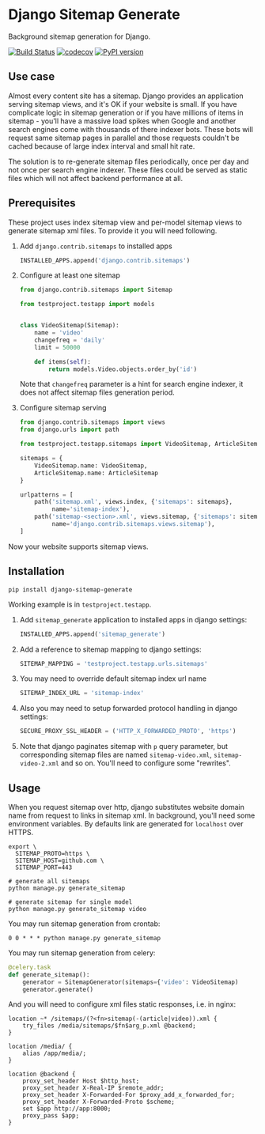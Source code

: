 Django Sitemap Generate
=======================

Background sitemap generation for Django.

[![Build Status](https://github.com/just-work/django-sitemap-generate/workflows/build/badge.svg?branch=master&event=push)](https://github.com/just-work/django-sitemap-generate/actions?query=event%3Apush+branch%3Amaster+workflow%3Abuild)
[![codecov](https://codecov.io/gh/just-work/django-sitemap-generate/branch/master/graph/badge.svg)](https://codecov.io/gh/just-work/django-sitemap-generate)
[![PyPI version](https://badge.fury.io/py/django-sitemap-generate.svg)](https://badge.fury.io/py/django-sitemap-generate)

Use case
--------

Almost every content site has a sitemap. Django provides an application serving
sitemap views, and it's OK if your website is small. If you have complicate 
logic in sitemap generation or if you have millions of items in sitemap - you'll
have a massive load spikes when Google and another search engines come with 
thousands of there indexer bots. These bots will request same sitemap pages in
parallel and those requests couldn't be cached because of large index interval 
and small hit rate. 

The solution is to re-generate sitemap files periodically, once per day and not
once per search engine indexer. These files could be served as static files 
which will not affect backend performance at all.

Prerequisites
-------------

These project uses index sitemap view and per-model sitemap views to generate
sitemap xml files. To provide it you will need following.

1. Add `django.contrib.sitemaps` to installed apps
    ```python
    INSTALLED_APPS.append('django.contrib.sitemaps')
    ```
2. Configure at least one sitemap
    ```python
    from django.contrib.sitemaps import Sitemap
    
    from testproject.testapp import models
    
    
    class VideoSitemap(Sitemap):
        name = 'video'
        changefreq = 'daily'
        limit = 50000
    
        def items(self):
            return models.Video.objects.order_by('id')
    ```
   
    Note that `changefreq` parameter is a hint for search engine indexer, it 
    does not affect sitemap files generation period.
   
3. Configure sitemap serving
    ```python
    from django.contrib.sitemaps import views
    from django.urls import path
    
    from testproject.testapp.sitemaps import VideoSitemap, ArticleSitemap
    
    sitemaps = {
        VideoSitemap.name: VideoSitemap,
        ArticleSitemap.name: ArticleSitemap
    }
    
    urlpatterns = [
        path('sitemap.xml', views.index, {'sitemaps': sitemaps},
             name='sitemap-index'),
        path('sitemap-<section>.xml', views.sitemap, {'sitemaps': sitemaps},
             name='django.contrib.sitemaps.views.sitemap'),
    ]
    ```

Now your website supports sitemap views.

Installation
------------

```shell script
pip install django-sitemap-generate
```   

Working example is in `testproject.testapp`.

1. Add `sitemap_generate` application to installed apps in django settings:
    ```python
    INSTALLED_APPS.append('sitemap_generate')
    ```
2. Add a reference to sitemap mapping to django settings:
    ```python
    SITEMAP_MAPPING = 'testproject.testapp.urls.sitemaps'
    ```
3. You may need to override default sitemap index url name
    ```python
    SITEMAP_INDEX_URL = 'sitemap-index'
    ```
4. Also you may need to setup forwarded protocol handling in django settings:
    ```python
    SECURE_PROXY_SSL_HEADER = ('HTTP_X_FORWARDED_PROTO', 'https')
    ```
5. Note that django paginates sitemap with `p` query parameter, but 
    corresponding sitemap files are named `sitemap-video.xml`, 
    `sitemap-video-2.xml` and so on. You'll need to configure some "rewrites".
    
Usage
-----

When you request sitemap over http, django substitutes website domain name from
request to links in sitemap xml. In background, you'll need some environment 
variables. By defaults link are generated for `localhost` over HTTPS.

```shell script
export \
  SITEMAP_PROTO=https \
  SITEMAP_HOST=github.com \
  SITEMAP_PORT=443

# generate all sitemaps
python manage.py generate_sitemap

# generate sitemap for single model
python manage.py generate_sitemap video
```

You may run sitemap generation from crontab:

```
0 0 * * * python manage.py generate_sitemap
```

You may run sitemap generation from celery:

```python 
@celery.task
def generate_sitemap():
    generator = SitemapGenerator(sitemaps={'video': VideoSitemap)
    generator.generate()
```

And you will need to configure xml files static responses, i.e. in nginx:

```
location ~* /sitemaps/(?<fn>sitemap(-(article|video)).xml {
    try_files /media/sitemaps/$fn$arg_p.xml @backend;
}

location /media/ {
    alias /app/media/;
}

location @backend {
    proxy_set_header Host $http_host;
    proxy_set_header X-Real-IP $remote_addr;
    proxy_set_header X-Forwarded-For $proxy_add_x_forwarded_for;
    proxy_set_header X-Forwarded-Proto $scheme;
    set $app http://app:8000;
    proxy_pass $app;
}
``` 
